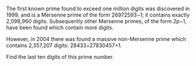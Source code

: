   <p>The first known prime found to exceed one million digits was discovered in 1999, and is a Mersenne prime of the form 26972593<img src='images/symbol_minus.gif' width='9' height='3' alt='&minus;' border='0' style='vertical-align:middle;' />1; it contains exactly 2,098,960 digits. Subsequently other Mersenne primes, of the form 2p<img src='images/symbol_minus.gif' width='9' height='3' alt='&minus;' border='0' style='vertical-align:middle;' />1, have been found which contain more digits.</p>  <p>However, in 2004 there was found a massive non-Mersenne prime which contains 2,357,207 digits: 28433<img src='images/symbol_times.gif' width='9' height='9' alt='&times;' border='0' style='vertical-align:middle;' />27830457+1.</p>  <p>Find the last ten digits of this prime number.</p>    